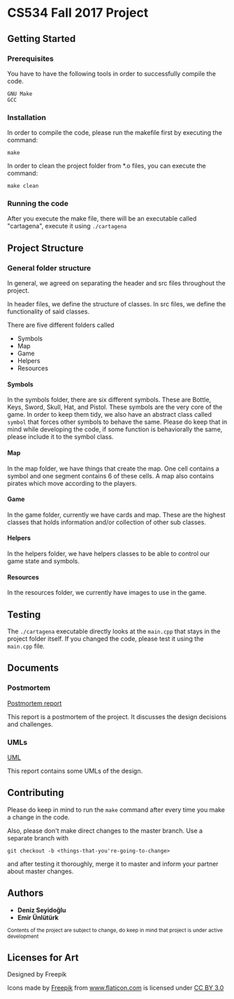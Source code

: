 # CS534 Fall 2017 Project

## Getting Started

### Prerequisites

You have to have the following tools in order to successfully compile the code.
```
GNU Make
GCC 
```

### Installation

In order to compile the code, please run the makefile first by executing the command: 
```
make
```

In order to clean the project folder from \*.o files, you can execute the command:
```
make clean
```

### Running the code

After you execute the make file, there will be an executable called
"cartagena", execute it using `./cartagena`




## Project Structure

### General folder structure
In general, we agreed on separating the header and 
src files throughout the project. 

In header files, we define the structure of classes. 
In src files, we define the functionality of said classes. 

There are five different folders called 
* Symbols
* Map
* Game
* Helpers
* Resources


#### Symbols

In the symbols folder, there are six different symbols. These are Bottle, Keys, Sword, Skull, Hat, and Pistol. 
These symbols are the very core of the game. In order to keep them tidy, we also have an abstract class called 
`symbol` that forces other symbols to behave the same. Please do keep that in mind while developing the code,
if some function is behaviorally the same, please include it to the symbol class.

#### Map

In the map folder, we have things that create the map. One cell contains a symbol and one segment contains 6
of these cells. A map also contains pirates which move according to the players.

#### Game

In the game folder, currently we have cards and map. These are the highest classes that holds information 
and/or collection of other sub classes.

#### Helpers

In the helpers folder, we have helpers classes to be able to control our game state and symbols.

#### Resources

In the resources folder, we currently have images to use in the game.

## Testing 

The `./cartagena` executable directly looks at the `main.cpp` that
stays in the project folder itself. If you changed the code, please
test it using the `main.cpp` file.

## Documents

### Postmortem

[Postmortem report](./POSTMORTEM.md)

This report is a postmortem of the project. It discusses the design decisions
and challenges.

### UMLs

[UML](./UML.md)

This report contains some UMLs of the design.

## Contributing

Please do keep in mind to run the `make` command after every time you
make a change in the code. 


Also, please don't make direct changes to the master branch. Use a 
separate branch with 
```
git checkout -b <things-that-you're-going-to-change>
```
and after testing it thoroughly, merge it to master and inform your
partner about master changes. 

## Authors
* **Deniz Seyidoğlu**
* **Emir Ünlütürk**

<sup>Contents of the project are subject to change, do keep in mind that project is under active development</sup>

## Licenses for Art

Designed by Freepik
<div>Icons made by <a href="http://www.freepik.com" title="Freepik">Freepik</a> from <a href="http://www.flaticon.com" title="Flaticon">www.flaticon.com</a> is licensed under <a href="http://creativecommons.org/licenses/by/3.0/" title="Creative Commons BY 3.0">CC BY 3.0</a></div>
